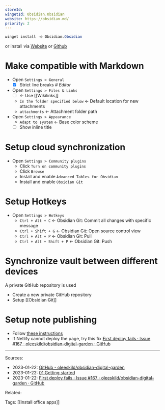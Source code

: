 ```yaml
---
storeId: 
wingetId: Obsidian.Obsidian
website: https://obsidian.md/
priority: 2
---
```



```powershell
winget install -e Obsidian.Obsidian
```

or install via
[Website](https://obsidian.md/)
or [Github](https://github.com/obsidianmd/obsidian-releases/releases/latest)

# Make compatible with Markdown

- Open `Settings > General`
  - [x] Strict line breaks _# Editor_
- Open `Settings > Files & Links`
  - [ ] ← Use \[\[Wikilinks\]\]
  - `In the folder specified below` ← Default location for new attachments
  - `attachments` ← Attachment folder path
- Open `Settings > Appearance`
  - `Adapt to system` ← Base color scheme
  - [ ] Show inline title

# Setup cloud synchronization

- Open `Settings > Community plugins`
  - Click `Turn on community plugins`
  - Click `Browse`
  - Install and enable `Advanced Tables for Obsidian`
  - Install and enable `Obsidian Git`

# Setup Hotkeys

- Open `Settings > Hotkeys`
  - `Ctrl + Alt + C` ← Obsidian Git: Commit all changes with specific message
  - `Ctrl + Shift + G` ← Obsidian Git: Open source control view
  - `Ctrl + Alt + P` ← Obsidian Git: Pull
  - `Ctrl + Alt + Shift + P` ← Obsidian Git: Push

# Synchronize vault between different devices

A private GitHub repository is used

- Create a new private GitHub repository
- Setup [[Obsidian Git]]

# Setup note publishing

- Follow [these instructions](https://github.com/oleeskild/obsidian-digital-garden)
- If Netlify cannot deploy the page, try this fix [First deploy fails · Issue #167 · oleeskild/obsidian-digital-garden · GitHub](https://github.com/oleeskild/obsidian-digital-garden/issues/167#issuecomment-1399222123)


---


Sources:
- 2023-01-22: [GitHub - oleeskild/obsidian-digital-garden](https://github.com/oleeskild/obsidian-digital-garden)
- 2023-01-22: [01 Getting started](https://dg-docs.ole.dev/getting-started/01-getting-started/)
- 2023-01-22: [First deploy fails · Issue #167 · oleeskild/obsidian-digital-garden · GitHub](https://github.com/oleeskild/obsidian-digital-garden/issues/167#issuecomment-1399222123)

Related:

Tags:
[[Install office apps]]